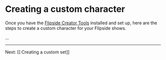 # Creating a custom character

Once you have the [Flipside Creator Tools](/docs/1.0/creator-tools) installed and set up,
here are the steps to create a custom character for your Flipside shows.

...

---

Next: [[:Creating a custom set]]
